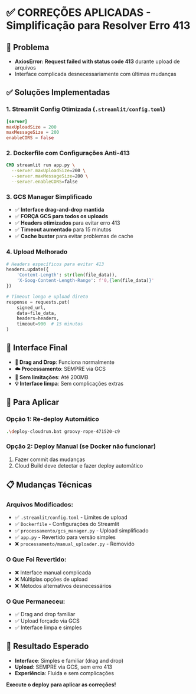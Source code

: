 # ✅ CORREÇÕES APLICADAS - Simplificação para Resolver Erro 413

## 🎯 Problema

- **AxiosError: Request failed with status code 413** durante upload de arquivos
- Interface complicada desnecessariamente com últimas mudanças

## ✅ Soluções Implementadas

### 1. **Streamlit Config Otimizada** (`.streamlit/config.toml`)

```toml
[server]
maxUploadSize = 200
maxMessageSize = 200
enableCORS = false
```

### 2. **Dockerfile com Configurações Anti-413**

```dockerfile
CMD streamlit run app.py \
  --server.maxUploadSize=200 \
  --server.maxMessageSize=200 \
  --server.enableCORS=false
```

### 3. **GCS Manager Simplificado**

- ✅ **Interface drag-and-drop mantida**
- ✅ **FORÇA GCS para todos os uploads**
- ✅ **Headers otimizados** para evitar erro 413
- ✅ **Timeout aumentado** para 15 minutos
- ✅ **Cache buster** para evitar problemas de cache

### 4. **Upload Melhorado**

```python
# Headers específicos para evitar 413
headers.update({
    'Content-Length': str(len(file_data)),
    'X-Goog-Content-Length-Range': f'0,{len(file_data)}'
})

# Timeout longo e upload direto
response = requests.put(
    signed_url,
    data=file_data,
    headers=headers,
    timeout=900  # 15 minutos
)
```

## 🔄 Interface Final

- **📂 Drag and Drop**: Funciona normalmente
- **☁️ Processamento**: SEMPRE via GCS
- **🚀 Sem limitações**: Até 200MB
- **💡 Interface limpa**: Sem complicações extras

## 🚀 Para Aplicar

### Opção 1: Re-deploy Automático

```bash
.\deploy-cloudrun.bat groovy-rope-471520-c9
```

### Opção 2: Deploy Manual (se Docker não funcionar)

1. Fazer commit das mudanças
2. Cloud Build deve detectar e fazer deploy automático

## 📋 Mudanças Técnicas

### Arquivos Modificados:

- ✅ `.streamlit/config.toml` - Limites de upload
- ✅ `Dockerfile` - Configurações do Streamlit
- ✅ `processamento/gcs_manager.py` - Upload simplificado
- ✅ `app.py` - Revertido para versão simples
- ❌ `processamento/manual_uploader.py` - Removido

### O Que Foi Revertido:

- ❌ Interface manual complicada
- ❌ Múltiplas opções de upload
- ❌ Métodos alternativos desnecessários

### O Que Permaneceu:

- ✅ Drag and drop familiar
- ✅ Upload forçado via GCS
- ✅ Interface limpa e simples

## 🎯 Resultado Esperado

- **Interface**: Simples e familiar (drag and drop)
- **Upload**: SEMPRE via GCS, sem erro 413
- **Experiência**: Fluida e sem complicações

**Execute o deploy para aplicar as correções!**
